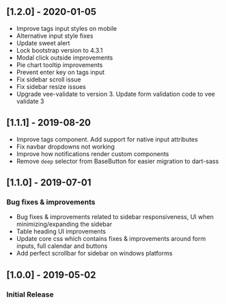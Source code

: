 ## [1.2.0] - 2020-01-05
- Improve tags input styles on mobile
- Alternative input style fixes
- Update sweet alert
- Lock bootstrap version to 4.3.1
- Modal click outside improvements
- Pie chart tooltip improvements
- Prevent enter key on tags input
- Fix sidebar scroll issue
- Fix sidebar resize issues
- Upgrade vee-validate to version 3. Update form validation code to vee validate 3

## [1.1.1] - 2019-08-20
- Improve tags component. Add support for native input attributes
- Fix navbar dropdowns not working
- Improve how notifications render custom components
- Remove `deep` selector from BaseButton for easier migration to dart-sass

## [1.1.0] - 2019-07-01
### Bug fixes & improvements
- Bug fixes & improvements related to sidebar responsiveness, UI when minimizing/expanding the sidebar
- Table heading UI improvements
- Update core css which contains fixes & improvements around form inputs, full calendar and buttons
- Add perfect scrollbar for sidebar on windows platforms

## [1.0.0] - 2019-05-02
### Initial Release
